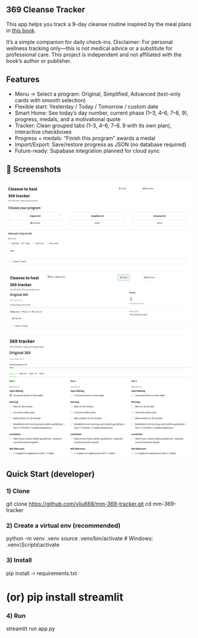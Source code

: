 ## 369 Cleanse Tracker
This app helps you track a 9-day cleanse routine inspired by the meal plans in [this book](https://books.google.com/books?id=k3EtzAEACAAJ&newbks=0&hl=en&source=newbks_fb).

It’s a simple companion for daily check-ins.
Disclaimer: For personal wellness tracking only—this is not medical advice or a substitute for professional care. This project is independent and not affiliated with the book’s author or publisher.

## Features
- Menu → Select a program: Original, Simplified, Advanced (text-only cards with smooth selection)
- Flexible start: Yesterday / Today / Tomorrow / custom date
- Smart Home: See today’s day number, current phase (1–3, 4–6, 7–8, 9), progress, medals, and a motivational quote
- Tracker: Clean grouped tabs (1–3, 4–6, 7–8, 9 with its own plan), interactive checkboxes
- Progress + medals: “Finish this program” awards a medal
- Import/Export: Save/restore progress as JSON (no database required)
- Future-ready: Supabase integration planned for cloud sync

## 📸 Screenshots

![Menu – Program selection](docs/screenshot_1.png)
![Home – Progress and quote](docs/screenshot_2.png)
![Tracker – grouped days](docs/screenshot_3.png)


## Quick Start (developer)
### 1) Clone
git clone https://github.com/yliu668/mm-369-tracker.git
cd mm-369-tracker

### 2) Create a virtual env (recommended)
python -m venv .venv
source .venv/bin/activate   # Windows: .venv\Scripts\activate

### 3) Install
pip install -r requirements.txt
# (or) pip install streamlit

### 4) Run
streamlit run app.py
